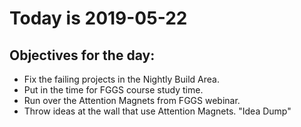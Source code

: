 # Today is 2019-05-22

## Objectives for the day:

- Fix the failing projects in the Nightly Build Area.
- Put in the time for FGGS course study time.
- Run over the Attention Magnets from FGGS webinar.
- Throw ideas at the wall that use Attention Magnets. "Idea Dump"
